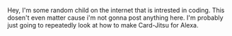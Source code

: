 Hey, I'm some random child on the internet that is intrested in coding.
This dosen't even matter cause i'm not gonna post anything here.
I'm probably just going to repeatedly look at how to make Card-Jitsu for Alexa.
